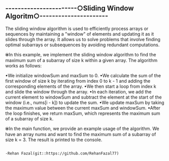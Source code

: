 -----------------------○Sliding Window Algoritm○----------------------
---------------------------------------------------------------------
The sliding window algorithm is used to efficiently process arrays or sequences by maintaining a "window" of elements and updating it as it slides through the array. It allows us to solve problems that involve finding optimal subarrays or subsequences by avoiding redundant computations.

⦿In this example, we implement the sliding window algorithm to find the maximum sum of a subarray of size k within a given array. The algorithm works as follows:

•We initialize windowSum and maxSum to 0.
•We calculate the sum of the first window of size k by iterating from index 0 to k - 1 and adding the corresponding elements of the array.
•We then start a loop from index k and slide the window through the array.
•In each iteration, we add the current element to windowSum and subtract the element at the start of the window (i.e., nums[i - k]) to update the sum.
•We update maxSum by taking the maximum value between the current maxSum and windowSum.
•After the loop finishes, we return maxSum, which represents the maximum sum of a subarray of size k.

⦿In the main function, we provide an example usage of the algorithm. 
We have an array nums and want to find the maximum sum of a subarray of size k = 3. 
The result is printed to the console.


                                                                                  -Rehan Fazal(git::https://github.com/RehanFazal77)     